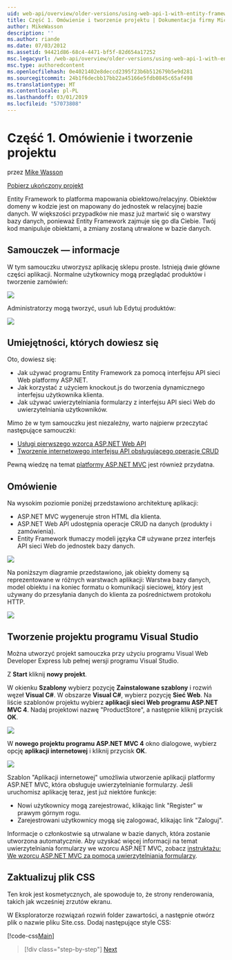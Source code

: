 ```yaml
---
uid: web-api/overview/older-versions/using-web-api-1-with-entity-framework-5/using-web-api-with-entity-framework-part-1
title: Część 1. Omówienie i tworzenie projektu | Dokumentacja firmy Microsoft
author: MikeWasson
description: ''
ms.author: riande
ms.date: 07/03/2012
ms.assetid: 94421d86-68c4-4471-bf5f-82d654a17252
msc.legacyurl: /web-api/overview/older-versions/using-web-api-1-with-entity-framework-5/using-web-api-with-entity-framework-part-1
msc.type: authoredcontent
ms.openlocfilehash: 0e4021402e8deccd2395f23b6b512679b5e9d281
ms.sourcegitcommit: 24b1f6decbb17bb22a45166e5fdb0845c65af498
ms.translationtype: MT
ms.contentlocale: pl-PL
ms.lasthandoff: 03/01/2019
ms.locfileid: "57073808"
---
```

<a name="part-1-overview-and-creating-the-project"></a>Część 1. Omówienie i tworzenie projektu
====================
przez [Mike Wasson](https://github.com/MikeWasson)

[Pobierz ukończony projekt](http://code.msdn.microsoft.com/ASP-NET-Web-API-with-afa30545)

Entity Framework to platforma mapowania obiektowo/relacyjny. Obiektów domeny w kodzie jest on mapowany do jednostek w relacyjnej bazie danych. W większości przypadków nie masz już martwić się o warstwy bazy danych, ponieważ Entity Framework zajmuje się go dla Ciebie. Twój kod manipuluje obiektami, a zmiany zostaną utrwalone w bazie danych.

## <a name="about-the-tutorial"></a>Samouczek — informacje

W tym samouczku utworzysz aplikację sklepu proste. Istnieją dwie główne części aplikacji. Normalne użytkownicy mogą przeglądać produktów i tworzenie zamówień:

![](using-web-api-with-entity-framework-part-1/_static/image1.png)

Administratorzy mogą tworzyć, usuń lub Edytuj produktów:

![](using-web-api-with-entity-framework-part-1/_static/image2.png)

## <a name="skills-youll-learn"></a>Umiejętności, których dowiesz się

Oto, dowiesz się:

- Jak używać programu Entity Framework za pomocą interfejsu API sieci Web platformy ASP.NET.
- Jak korzystać z użyciem knockout.js do tworzenia dynamicznego interfejsu użytkownika klienta.
- Jak używać uwierzytelniania formularzy z interfejsu API sieci Web do uwierzytelniania użytkowników.

Mimo że w tym samouczku jest niezależny, warto najpierw przeczytać następujące samouczki:

- [Usługi pierwszego wzorca ASP.NET Web API](../../getting-started-with-aspnet-web-api/tutorial-your-first-web-api.md)
- [Tworzenie internetowego interfejsu API obsługującego operacje CRUD](../creating-a-web-api-that-supports-crud-operations.md)

Pewną wiedzę na temat [platformy ASP.NET MVC](../../../../mvc/index.md) jest również przydatna.

## <a name="overview"></a>Omówienie

Na wysokim poziomie poniżej przedstawiono architekturę aplikacji:

- ASP.NET MVC wygeneruje stron HTML dla klienta.
- ASP.NET Web API udostępnia operacje CRUD na danych (produkty i zamówienia).
- Entity Framework tłumaczy modeli języka C# używane przez interfejs API sieci Web do jednostek bazy danych.

![](using-web-api-with-entity-framework-part-1/_static/image3.png)

Na poniższym diagramie przedstawiono, jak obiekty domeny są reprezentowane w różnych warstwach aplikacji: Warstwa bazy danych, model obiektu i na koniec formatu o komunikacji sieciowej, który jest używany do przesyłania danych do klienta za pośrednictwem protokołu HTTP.

![](using-web-api-with-entity-framework-part-1/_static/image4.png)

## <a name="create-the-visual-studio-project"></a>Tworzenie projektu programu Visual Studio

Można utworzyć projekt samouczka przy użyciu programu Visual Web Developer Express lub pełnej wersji programu Visual Studio.

Z **Start** kliknij **nowy projekt**.

W okienku **Szablony** wybierz pozycję **Zainstalowane szablony** i rozwiń węzeł **Visual C#**. W obszarze **Visual C#**, wybierz pozycję **Sieć Web**. Na liście szablonów projektu wybierz **aplikacji sieci Web programu ASP.NET MVC 4**. Nadaj projektowi nazwę "ProductStore", a następnie kliknij przycisk **OK**.

![](using-web-api-with-entity-framework-part-1/_static/image5.png)

W **nowego projektu programu ASP.NET MVC 4** okno dialogowe, wybierz opcję **aplikacji internetowej** i kliknij przycisk **OK**.

![](using-web-api-with-entity-framework-part-1/_static/image6.png)

Szablon "Aplikacji internetowej" umożliwia utworzenie aplikacji platformy ASP.NET MVC, która obsługuje uwierzytelnianie formularzy. Jeśli uruchomisz aplikację teraz, jest już niektóre funkcje:

- Nowi użytkownicy mogą zarejestrować, klikając link "Register" w prawym górnym rogu.
- Zarejestrowani użytkownicy mogą się zalogować, klikając link "Zaloguj".

Informacje o członkostwie są utrwalane w bazie danych, która zostanie utworzona automatycznie. Aby uzyskać więcej informacji na temat uwierzytelniania formularzy we wzorcu ASP.NET MVC, zobacz [instruktażu: We wzorcu ASP.NET MVC za pomocą uwierzytelniania formularzy](https://msdn.microsoft.com/library/ff398049(VS.98).aspx).

## <a name="update-the-css-file"></a>Zaktualizuj plik CSS

Ten krok jest kosmetycznych, ale spowoduje to, że strony renderowania, takich jak wcześniej zrzutów ekranu.

W Eksploratorze rozwiązań rozwiń folder zawartości, a następnie otwórz plik o nazwie pliku Site.css. Dodaj następujące style CSS:

[!code-css[Main](using-web-api-with-entity-framework-part-1/samples/sample1.css)]

> [!div class="step-by-step"]
> [Next](using-web-api-with-entity-framework-part-2.md)
